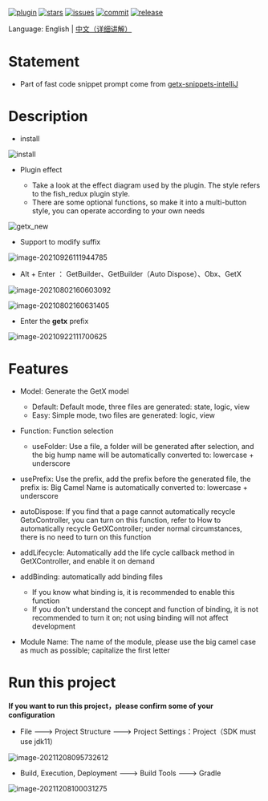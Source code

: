 [![plugin](https://img.shields.io/badge/jetbrain-plugin-red)](https://plugins.jetbrains.com/plugin/15919-getx) [![stars](https://img.shields.io/github/stars/xdd666t/getx_template?logo=github)](https://github.com/CNAD666/getx_template) [![issues](https://img.shields.io/github/issues/xdd666t/getx_template?logo=github)](https://github.com/xdd666t/getx_template/issues) [![commit](https://img.shields.io/github/last-commit/xdd666t/getx_template?logo=github)](https://github.com/xdd666t/getx_template/commits) [![release](https://img.shields.io/github/v/release/xdd666t/getx_template)](https://github.com/xdd666t/getx_template/releases)

Language: English | [中文（详细讲解）](https://juejin.cn/post/7005003323753365517)
# Statement

- Part of fast code snippet prompt  come from [getx-snippets-intelliJ](https://github.com/cjamcu/getx-snippets-intelliJ/blob/master/src/main/resources/liveTemplates/getx.xml)

# Description

- install

![install](https://cdn.jsdelivr.net/gh/xdd666t/MyData@master/pic/flutter/blog/20220206120123.png)

- Plugin effect

  - Take a look at the effect diagram used by the plugin. The style refers to the fish_redux plugin style.
  - There are some optional functions, so make it into a multi-button style, you can operate according to your own needs

![getx_new](https://cdn.jsdelivr.net/gh/CNAD666/MyData@master/pic/flutter/blog/20210907091503.gif)

- Support to modify suffix

![image-20210926111944785](https://cdn.jsdelivr.net/gh/CNAD666/MyData@master/pic/flutter/blog/20210926112248.png)

- Alt + Enter ： GetBuilder、GetBuilder（Auto Dispose）、Obx、GetX

![image-20210802160603092](https://cdn.jsdelivr.net/gh/CNAD666/MyData@master/pic/flutter/blog/20210802162033.png)

![image-20210802160631405](https://cdn.jsdelivr.net/gh/CNAD666/MyData@master/pic/flutter/blog/20210802162043.png)

- Enter the **getx**  prefix

![image-20210922111700625](https://cdn.jsdelivr.net/gh/CNAD666/MyData@master/pic/flutter/blog/20210922111709.png)

# Features

- Model: Generate the GetX model
  - Default: Default mode, three files are generated: state, logic, view
  - Easy: Simple mode, two files are generated: logic, view

- Function: Function selection
  - useFolder: Use a file, a folder will be generated after selection, and the big hump name will be automatically converted to: lowercase + underscore

- usePrefix: Use the prefix, add the prefix before the generated file, the prefix is: Big Camel Name is automatically converted to: lowercase + underscore

- autoDispose: If you find that a page cannot automatically recycle GetxController, you can turn on this function, refer to How to automatically recycle GetXController; under normal circumstances, there is no need to turn on this function

- addLifecycle: Automatically add the life cycle callback method in GetXController, and enable it on demand

- addBinding: automatically add binding files
  - If you know what binding is, it is recommended to enable this function
  - If you don't understand the concept and function of binding, it is not recommended to turn it on; not using binding will not affect development

- Module Name: The name of the module, please use the big camel case as much as possible; capitalize the first letter


# Run this project

**If you want to run this project，please confirm some of your configuration**

- File ---> Project Structure ---> Project Settings：Project（SDK must use  jdk11）

![image-20211208095732612](https://cdn.jsdelivr.net/gh/xdd666t/MyData@master/pic/flutter/blog/20211208100315.png)

- Build, Execution, Deployment ---> Build Tools ---> Gradle

![image-20211208100031275](https://cdn.jsdelivr.net/gh/xdd666t/MyData@master/pic/flutter/blog/20211208100323.png)
